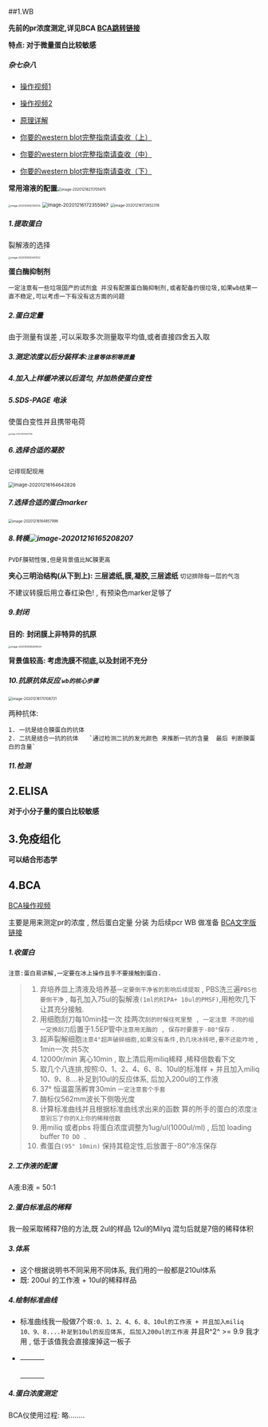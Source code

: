 ##1.WB

 **先前的pr浓度测定,详见BCA [BCA跳转链接](#4.BCA)**

**特点: 对于微量蛋白比较敏感**

##### 杂七杂八

-   [操作视频1](https://www.bilibili.com/video/BV19k4y1y7MJ?p=2)

-   [操作视频2](https://www.bilibili.com/video/BV12E41127S6/?spm_id_from=333.788.recommend_more_video.0)

-   [原理详解](https://www.bilibili.com/video/BV1GA411n7bp?from=search&seid=6473171998777598891)
-   [你要的western blot完整指南请查收（上）](https://www.bilibili.com/read/cv4949175)
-   [你要的western blot完整指南请查收（中）](https://www.bilibili.com/read/cv4949286)
-   [你要的western blot完整指南请查收（下）](https://www.bilibili.com/read/cv4949336)



**常用溶液的配置**<img src="C:%5CUsers%5CXXIAO%5CAppData%5CRoaming%5CTypora%5Ctypora-user-images%5Cimage-20201216211705975.png" alt="image-20201216211705975" style="zoom:50%;" />



<img src="C:%5CUsers%5CXXIAO%5CAppData%5CRoaming%5CTypora%5Ctypora-user-images%5Cimage-20201216163150514.png" alt="image-20201216163150514" style="zoom:33%;" />

<img src="C:%5CUsers%5CXXIAO%5CAppData%5CRoaming%5CTypora%5Ctypora-user-images%5Cimage-20201216172355967.png" alt="image-20201216172355967" style="zoom:67%;" />

<img src="C:%5CUsers%5CXXIAO%5CAppData%5CRoaming%5CTypora%5Ctypora-user-images%5Cimage-20201216172652318.png" alt="image-20201216172652318" style="zoom:50%;" />







##### 1.提取蛋白

裂解液的选择

<img src="C:%5CUsers%5CXXIAO%5CAppData%5CRoaming%5CTypora%5Ctypora-user-images%5Cimage-20201216163451122.png" alt="image-20201216163451122" style="zoom:33%;" />

**蛋白酶抑制剂**

`一定注意有一些垃圾国产的试剂盒 并没有配置蛋白酶抑制剂,或者配备的很垃圾,如果wb结果一直不稳定,可以考虑一下有没有这方面的问题	`

##### 2.蛋白定量

由于测量有误差 ,可以采取多次测量取平均值,或者直接四舍五入取

##### 3.测定浓度以后分装样本:`注意等体积等质量`



##### 4.加入上样缓冲液以后混匀, 并加热使蛋白变性



##### 5.SDS-PAGE 电泳

使蛋白变性并且携带电荷

<img src="C:%5CUsers%5CXXIAO%5CAppData%5CRoaming%5CTypora%5Ctypora-user-images%5Cimage-20201216164611158.png" alt="image-20201216164611158" style="zoom:25%;" />



##### 6.选择合适的凝胶

`记得现配现用`

<img src="C:%5CUsers%5CXXIAO%5CAppData%5CRoaming%5CTypora%5Ctypora-user-images%5Cimage-20201216164642826.png" alt="image-20201216164642826" style="zoom: 67%;" />

##### 7.选择合适的蛋白marker

<img src="C:%5CUsers%5CXXIAO%5CAppData%5CRoaming%5CTypora%5Ctypora-user-images%5Cimage-20201216164857996.png" alt="image-20201216164857996" style="zoom: 50%;" />





##### 8.转模![image-20201216165208207](C:%5CUsers%5CXXIAO%5CAppData%5CRoaming%5CTypora%5Ctypora-user-images%5Cimage-20201216165208207.png)

`PVDF膜韧性强,但是背景值比NC膜更高`

**夹心三明治结构(从下到上): 三层滤纸,膜,凝胶,三层滤纸**   `切记排除每一层的气泡`

不建议转膜后用立春红染色! , 有预染色marker足够了





##### 9.封闭

**目的:** **封闭膜上非特异的抗原**

<img src="C:%5CUsers%5CXXIAO%5CAppData%5CRoaming%5CTypora%5Ctypora-user-images%5Cimage-20201216165904534.png" alt="image-20201216165904534" style="zoom:33%;" />

 

**背景值较高: 考虑洗膜不彻底,以及封闭不充分**





##### 10.抗原抗体反应 `wb的核心步骤`

<img src="C:%5CUsers%5CXXIAO%5CAppData%5CRoaming%5CTypora%5Ctypora-user-images%5Cimage-20201216170106731.png" alt="image-20201216170106731" style="zoom: 50%;" />



两种抗体: 

	1. 一抗是结合膜蛋白的抗体
	2. 二抗是结合一抗的抗体   `通过检测二抗的发光颜色 来推断一抗的含量  最后 判断膜蛋白的含量`





##### 11.检测







## 2.ELISA

**对于小分子量的蛋白比较敏感**





## 3.免疫组化

**可以结合形态学**



## 4.BCA

[BCA操作视频](https://www.bilibili.com/video/BV1eD4y127m9/?spm_id_from=333.788.recommend_more_video.2)

主要是用来测定pr的浓度 , 然后蛋白定量 分装 为后续pcr WB  做准备 [BCA文字版链接](https://www.bilibili.com/read/cv4949104)



##### 1.收蛋白

`注意:蛋白易讲解,一定要在冰上操作且手不要接触到蛋白. `

>1.  弃培养皿上清液及培养基`一定要倒干净省的影响后续提取` , PBS洗三遍`PBS也要倒干净` , 每孔加入75ul的裂解液`(1ml的RIPA+ 10ul的PMSF)`,用枪吹几下让其充分接触.
>2.  用细胞刮刀每10min挂一次 挂两次`刮的时候往死里整 , 一定注意 不同的组一定换刮刀`后置于1.5EP管中`注意用无酶的 , 保存时要置于-80°保存` .
>3.  超声裂解细胞`注意4°超声破碎细胞,如果没有条件,扔几块冰砖吧,要不还能咋地` , 1min一次 共5次
>4.  12000r/min 离心10min , 取上清后用miliq稀释 ,稀释倍数看下文 
>5.  取几个八连排,按照:0、1、2、4、6、8、10ul的标准样 + 并且加入miliq 10、9、8....补足到10ul的反应体系, 后加入200ul的工作液
>6.  37° 恒温震荡孵育30min `一定注意套个手套`
>7.  酶标仪562mm波长下侧吸光度
>8.  计算标准曲线并且根据标准曲线求出来的函数 算的所手的蛋白的浓度`注意别忘了你的X上你的稀释倍数`
>9.  用miliq 或者pbs 将蛋白浓度调整为1ug/ul(1000ul/ml) , 后加 loading buffer `TO DO .`
>10.  煮蛋白`(95° 10min)` 保持其稳定性,后放置于-80°冷冻保存



##### 2.工作液的配置

A液:B液 = 50:1 

##### 2.蛋白标准品的稀释

我一般采取稀释7倍的方法,既  2ul的样品 12ul的Milyq  混匀后就是7倍的稀释体积

##### 3.体系

-   这个根据说明书不同采用不同体系, 我们用的一般都是210ul体系
-   既: 200ul 的工作液 + 10ul的稀释样品 

##### 4.绘制标准曲线

-   标准曲线我一般做7个`既:0、1、2、4、6、8、10ul的工作液 + 并且加入miliq 10、9、8....补足到10ul的反应体系, 后加入200ul的工作液` 并且R^2^  >= 9.9 我才用 , 低于该值我会直接废掉这一板子

-   |      |      |      |
    | ---- | ---- | ---- |
    |      |      |      |
    |      |      |      |
    |      |      |      |
    |      |      |      |
    |      |      |      |
    |      |      |      |

    

##### 4.蛋白浓度测定

BCA仪使用过程: 略……..





